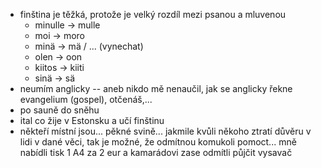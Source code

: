 - finština je těžká, protože je velký rozdíl mezi psanou a mluvenou
    - minulle -> mulle
    - moi -> moro
    - minä -> mä / ... (vynechat)
    - olen -> oon
    - kiitos -> kiiti
    - sinä -> sä
- neumím anglicky -- aneb nikdo mě nenaučil, jak se anglicky řekne evangelium (gospel), otčenáš,...
- po sauně do sněhu
- ital co žije v Estonsku a učí finštinu
- někteří místní jsou... pěkné svině... jakmile kvůli někoho ztratí důvěru v lidi v dané věci, tak je možné, že odmítnou komukoli pomoct... mně nabídli tisk 1 A4 za 2 eur a kamarádovi zase odmítli půjčit vysavač

